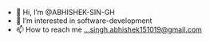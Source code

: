 - 👋 Hi, I’m @ABHISHEK-SIN-GH
- 👀 I’m interested in software-development
- 📫 How to reach me ...singh.abhishek151019@gmail.com

<!---
ABHISHEK-SIN-GH/ABHISHEK-SIN-GH is a ✨ special ✨ repository because its `README.md` (this file) appears on your GitHub profile.
You can click the Preview link to take a look at your changes.
--->
